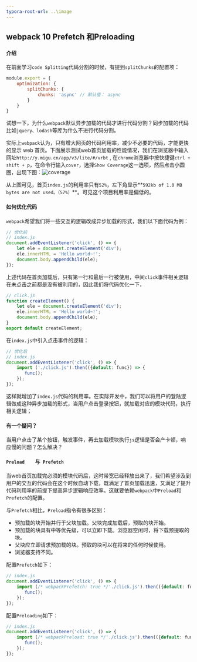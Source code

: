 ```yaml
---
typora-root-url: ..\image
---
```


## webpack 10 Prefetch 和Preloading

#### 介绍

​	在前面学习`code Splitting`代码分割的时候，有提到`splitChunks`的配置项：

```js
module.export = {
    optimization: {
        splitChunks: {
            chunks: 'async' // 默认值： async
        }
    }
}
```

​	试想一下，为什么`webpack`默认异步加载的代码才进行代码分割？同步加载的代码比如`jquery、lodash`等库为什么不进行代码分割。

​	实际上`webpack`认为，只有增大网页的代码利用率，减少不必要的代码，才能更快的显示 web 首页。下面展示测试web首页加载的性能情况，我们在浏览器中输入网址`http://y.migu.cn/app/v3/lite/#/vrbt` , 在`chrome`浏览器中按快捷键`ctrl + shift + p`，在命令行输入`cover`，选择`Show Coverage`这一选项，然后点击小圆圈，出现下图：![coverage](/F:/code/studyMD/image/coverage.png)

从上图可见，首页`index.js`的利用率只有`52%`，左下角显示**`592kb of 1.0 MB bytes are not used。（57%）`**。可见这个项目利用率是偏低的。

#### 如何优化代码

​	`webpack`希望我们将一些交互的逻辑改成异步加载的形式，我们以下面代码为例：

```js
// 优化前
// index.js
document.addEventListener('click', () => {
    let ele = document.createElement('div');
    ele.innerHTML = 'Hello world~!';
    document.body.appendChild(ele);
});
```

上述代码在首页加载后，只有第一行和最后一行被使用，中间`click`事件相关逻辑在未点击之前都是没有被利用的，因此我们将代码优化一下，

```js
// click.js
function createElement() {
    let ele = document.createElement('div');
    ele.innerHTML = 'Hello world~!';
    document.body.appendChild(ele);
}
export default createElement;
```

在`index.js`中引入点击事件的逻辑：

```js
// 优化后
// index.js
document.addEventListener('click', () => {
    import ('./click.js').then(({default: func}) => {
       func(); 
    });
});
```

这样就增加了`index.js`代码的利用率。在实际开发中，我们可以将用户的登陆逻辑做成这种异步加载的形式，当用户点击登录按钮，就加载对应的模块代码，执行相关逻辑；

#### 有一个疑问？

​	当用户点击了某个按钮，触发事件，再去加载模块执行`js`逻辑是否会产卡顿，响应慢的问题？怎么解决？

#### **`Preload    `**与**` Prefetch`**

​	当web首页加载完必须的模块代码后，这时带宽已经释放出来了，我们希望涉及到用户的交互的代码会在这个时候自动下载，既满足了首页加载迅速，又满足了提升代码利用率的前提下提高异步逻辑响应效率。这就要依赖`webpack`中`Preload`和`Prefetch`的配置。

与`Prefetch`相比，`Preload`指令有很多区别：

- 预加载的块开始并行于父块加载。父块完成加载后，预取的块开始。
- 预加载的块具有中等优先级，可以立即下载。浏览器空闲时，将下载预提取的块。
- 父块应立即请求预加载的块。预取的块可以在将来的任何时候使用。
- 浏览器支持不同。

配置`Prefetch`如下：

```js
// index.js
document.addEventListener('click', () => {
    import (/* webpackPrefetch: true */'./click.js').then(({default: func}) => {
       func(); 
    });
});
```

配置`Preloading`如下：

```js
// index.js
document.addEventListener('click', () => {
    import (/* webpackPreload: true */'./click.js').then(({default: func}) => {
       func(); 
    });
});
```

